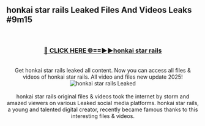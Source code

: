 ## honkai star rails Leaked Files And Videos Leaks #9m15
<br>
<div align="center">
<h3><a href="https://watchclip.my.id/honkai star rails" rel="nofollow">🔴 CLICK HERE 🌐==►►honkai star rails</a></h3>
<br>
Get honkai star rails leaked all content. Now you can access all files & videos of honkai star rails. All video and files new update 2025!
<br>
<a href="https://watchclip.my.id/honkai star rails" rel="nofollow" data-target="animated-image.originalLink"><img src="https://i.ibb.co.com/WyWwxjT/player-gif2.gif" alt="honkai star rails Leaked" style="max-width: 100%; display: inline-block;" data-target="animated-image.originalImage"></a>
<br><br>
honkai star rails original files & videos took the internet by storm and amazed viewers on various Leaked social media platforms. honkai star rails, a young and talented digital creator, recently became famous thanks to this interesting files & videos.
</div>
<br>